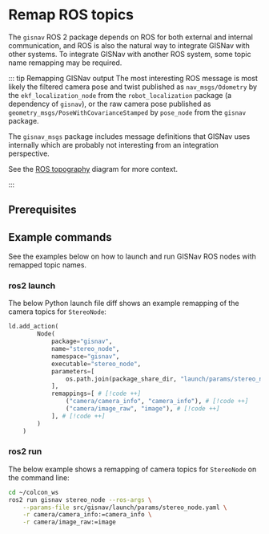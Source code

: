 # Remap ROS topics

The `gisnav` ROS 2 package depends on ROS for both external and internal communication, and ROS is also the natural way to integrate GISNav with other systems. To integrate GISNav with another ROS system, some topic name remapping may be required.

::: tip Remapping GISNav output
The most interesting ROS message is most likely the filtered camera pose and twist published as `nav_msgs/Odometry` by the `ekf_localization_node` from the `robot_localization` package (a dependency of `gisnav`), or the raw camera pose published as `geometry_msgs/PoseWithCovarianceStamped`  by `pose_node` from the `gisnav` package.

The `gisnav_msgs` package includes message definitions that GISNav uses internally which are probably not interesting from an integration perspective.

See the [ROS topography](/system-architecture#ros-topography) diagram for more context.

:::

## Prerequisites

<!--@include: ./shared/require-install-locally.md-->

## Example commands

See the examples below on how to launch and run GISNav ROS nodes with remapped topic names.

### ros2 launch

The below Python launch file diff shows an example remapping of the camera topics for `StereoNode`:

```python
ld.add_action(
        Node(
            package="gisnav",
            name="stereo_node",
            namespace="gisnav",
            executable="stereo_node",
            parameters=[
                os.path.join(package_share_dir, "launch/params/stereo_node.yaml")
            ],
            remappings=[ # [!code ++]
                ("camera/camera_info", "camera_info"), # [!code ++]
                ("camera/image_raw", "image"), # [!code ++]
            ], # [!code ++]
        )
    )
```

### ros2 run

The below example shows a remapping of camera topics for `StereoNode` on the command line:

```bash
cd ~/colcon_ws
ros2 run gisnav stereo_node --ros-args \
    --params-file src/gisnav/launch/params/stereo_node.yaml \
    -r camera/camera_info:=camera_info \
    -r camera/image_raw:=image
```
